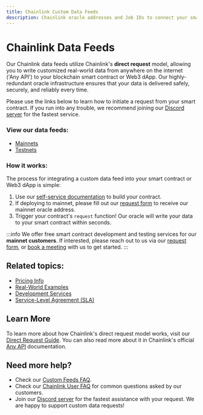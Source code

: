 ```yaml
---
title: Chainlink Custom Data Feeds
description: Chainlink oracle addresses and Job IDs to connect your smart contract to any API on the internet. Retrieve RWA prices, sports betting, weather, and real estate data.
---
```


# Chainlink Data Feeds

Our Chainlink data feeds utilize Chainlink's **direct request** model, allowing you to write customized real-world data from anywhere on the internet ('Any API') to your blockchain smart contract or Web3 dApp. Our highly-redundant oracle infrastructure ensures that your data is delivered safely, securely, and reliably every time. 

Please use the links below to learn how to initiate a request from your smart contract. If you run into any trouble, we recommend joining our [Discord server](https://discord.gg/Xs6SjqVPUA) for the fastest service.

### View our data feeds:

* [Mainnets](/services/direct-request-jobs/mainnets/)
* [Testnets](/services/direct-request-jobs/testnets/)

### How it works:

The process for integrating a custom data feed into your smart contract or Web3 dApp is simple:

1. Use our [self-service documentation](/services/direct-request-jobs/Jobs-and-Pricing) to build your contract.
2. If deploying to mainnet, please fill out our [request form](https://linkwellnodes.io/Getting-Started.html) to receive our mainnet oracle address.
3. Trigger your contract's `request` function! Our oracle will write your data to your smart contract within seconds.

:::info
We offer free smart contract development and testing services for our **mainnet customers**. If interested, please reach out to us via our [request form](https://linkwellnodes.io/Getting-Started.html), or [book a meeting](https://calendly.com/linkwell-nodes) with us to get started. 
:::

## Related topics:

- [Pricing Info](/services/direct-request-jobs/Pricing)
- [Real-World Examples](/services/direct-request-jobs/Any-API-Guide)
- [Development Services](/services/Development-Services)
- [Service-Level Agreement (SLA)](/services/direct-request-jobs/Service-Level-Agreement)

## Learn More

To learn more about how Chainlink's direct request model works, visit our [Direct Request Guide](/knowledgebase/Direct-Request-Guide). You can also read more about it in Chainlink's official [Any API](https://docs.chain.link/any-api/introduction) documentation.


## Need more help?

* Check our [Custom Feeds FAQ](/knowledgebase/faq/Chainlink-Users#custom-data-feeds).
* Check our [Chainlink User FAQ](/knowledgebase/faq/Chainlink-Users "FAQ - Chainlink Data Consumers") for common questions asked by our customers.
* Join our [Discord server](https://discord.gg/Xs6SjqVPUA) for the fastest assistance with your request. We are happy to support custom data requests!